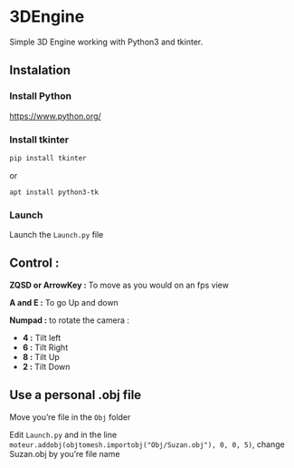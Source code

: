 # 3DEngine

Simple 3D Engine working with Python3 and tkinter.

## Instalation

### Install Python

https://www.python.org/

### Install tkinter 

```sh
pip install tkinter
```

or

```
apt install python3-tk
```

### Launch

Launch the `Launch.py` file

## Control :

**ZQSD or ArrowKey :** To move as you would on an fps view

**A and E :** To go Up and down

**Numpad :** to rotate the camera :

- **4 :** Tilt left
- **6 :** Tilt Right
- **8 :** Tilt Up
- **2 :** Tilt Down

## Use a personal .obj file

Move you’re file in the `Obj` folder

Edit `Launch.py` and in the line `moteur.addobj(objtomesh.importobj("Obj/Suzan.obj"), 0, 0, 5)`, change Suzan.obj by you’re file name